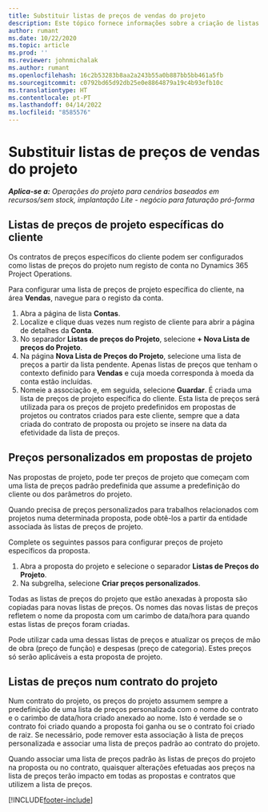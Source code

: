 ```yaml
---
title: Substituir listas de preços de vendas do projeto
description: Este tópico fornece informações sobre a criação de listas de preços de venda personalizadas.
author: rumant
ms.date: 10/22/2020
ms.topic: article
ms.prod: ''
ms.reviewer: johnmichalak
ms.author: rumant
ms.openlocfilehash: 16c2b53283b8aa2a243b55a0b887bb5bb461a5fb
ms.sourcegitcommit: c0792bd65d92db25e0e8864879a19c4b93efb10c
ms.translationtype: HT
ms.contentlocale: pt-PT
ms.lasthandoff: 04/14/2022
ms.locfileid: "8585576"
---
```

# <a name="override-project-sales-price-lists"></a>Substituir listas de preços de vendas do projeto

_**Aplica-se a:** Operações do projeto para cenários baseados em recursos/sem stock, implantação Lite - negócio para faturação pró-forma_

## <a name="customer-specific-project-price-lists"></a>Listas de preços de projeto específicas do cliente

Os contratos de preços específicos do cliente podem ser configurados como listas de preços do projeto num registo de conta no Dynamics 365 Project Operations.

Para configurar uma lista de preços de projeto específica do cliente, na área **Vendas**, navegue para o registo da conta.

1. Abra a página de lista **Contas**.
2. Localize e clique duas vezes num registo de cliente para abrir a página de detalhes da **Conta**.
3. No separador **Listas de preços do Projeto**, selecione **+ Nova Lista de preços do Projeto**.
4. Na página **Nova Lista de Preços do Projeto**, selecione uma lista de preços a partir da lista pendente. Apenas listas de preços que tenham o contexto definido para **Vendas** e cuja moeda corresponda à moeda da conta estão incluídas.
5. Nomeie a associação e, em seguida, selecione **Guardar**. É criada uma lista de preços de projeto específica do cliente. Esta lista de preços será utilizada para os preços de projeto predefinidos em propostas de projetos ou contratos criados para este cliente, sempre que a data criada do contrato de proposta ou projeto se insere na data da efetividade da lista de preços.

## <a name="custom-pricing-on-project-quotes"></a>Preços personalizados em propostas de projeto

Nas propostas de projeto, pode ter preços de projeto que começam com uma lista de preços padrão predefinida que assume a predefinição do cliente ou dos parâmetros do projeto.

Quando precisa de preços personalizados para trabalhos relacionados com projetos numa determinada proposta, pode obtê-los a partir da entidade associada às listas de preços de projeto.

Complete os seguintes passos para configurar preços de projeto específicos da proposta.

1. Abra a proposta do projeto e selecione o separador **Listas de Preços do Projeto**.
2. Na subgrelha, selecione **Criar preços personalizados**.

Todas as listas de preços do projeto que estão anexadas à proposta são copiadas para novas listas de preços. Os nomes das novas listas de preços refletem o nome da proposta com um carimbo de data/hora para quando estas listas de preços foram criadas.

Pode utilizar cada uma dessas listas de preços e atualizar os preços de mão de obra (preço de função) e despesas (preço de categoria). Estes preços só serão aplicáveis a esta proposta de projeto.

## <a name="price-lists-on-a-project-contract"></a>Listas de preços num contrato do projeto

Num contrato do projeto, os preços do projeto assumem sempre a predefinição de uma lista de preços personalizada com o nome do contrato e o carimbo de data/hora criado anexado ao nome. Isto é verdade se o contrato foi criado quando a proposta foi ganha ou se o contrato foi criado de raiz. Se necessário, pode remover esta associação à lista de preços personalizada e associar uma lista de preços padrão ao contrato do projeto.

Quando associar uma lista de preços padrão às listas de preços do projeto na proposta ou no contrato, quaisquer alterações efetuadas aos preços na lista de preços terão impacto em todas as propostas e contratos que utilizem a lista de preços.


[!INCLUDE[footer-include](../includes/footer-banner.md)]